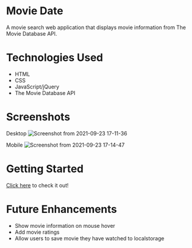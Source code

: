 # Movie Date
A movie search web application that displays movie information from The Movie Database API.

# Technologies Used
- HTML
- CSS 
- JavaScript/jQuery
- The Movie Database API

# Screenshots
Desktop 
![Screenshot from 2021-09-23 17-11-36](https://user-images.githubusercontent.com/90218534/134585289-d2b14b35-b6ed-41f3-9c77-d252df3a4335.png)

Mobile
![Screenshot from 2021-09-23 17-14-47](https://user-images.githubusercontent.com/90218534/134585352-5ce6497e-9552-47e9-906b-d5b01ad6fa51.png)


# Getting Started
[Click here](https://movie-date.vercel.app/) to check it out!

# Future Enhancements
- Show movie information on mouse hover
- Add movie ratings
- Allow users to save movie they have watched to localstorage
